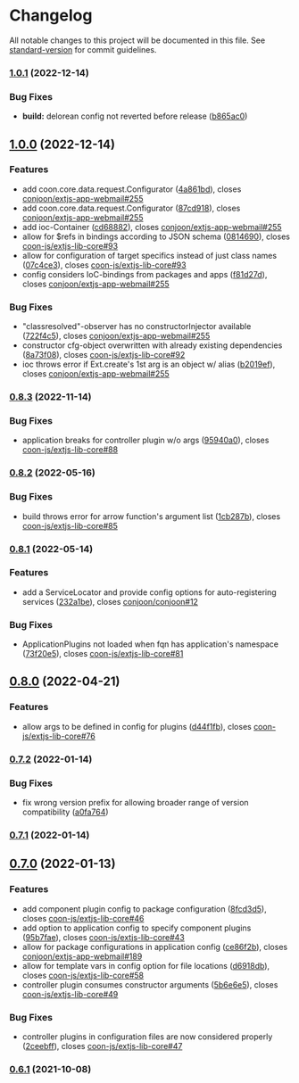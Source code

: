 # Changelog

All notable changes to this project will be documented in this file. See [standard-version](https://github.com/conventional-changelog/standard-version) for commit guidelines.

### [1.0.1](https://github.com/coon-js/extjs-lib-core/compare/v1.0.0...v1.0.1) (2022-12-14)


### Bug Fixes

* **build:** delorean config not reverted before release ([b865ac0](https://github.com/coon-js/extjs-lib-core/commit/b865ac0bcd3417ae129fce974685393c5daa06d2))

## [1.0.0](https://github.com/coon-js/extjs-lib-core/compare/v0.8.3...v1.0.0) (2022-12-14)


### Features

* add coon.core.data.request.Configurator ([4a861bd](https://github.com/coon-js/extjs-lib-core/commit/4a861bd17d25c3704660dcfc185770a952fbc026)), closes [conjoon/extjs-app-webmail#255](https://github.com/conjoon/extjs-app-webmail/issues/255)
* add coon.core.data.request.Configurator ([87cd918](https://github.com/coon-js/extjs-lib-core/commit/87cd918236ee00bc41a174e58cb17b480b6e083b)), closes [conjoon/extjs-app-webmail#255](https://github.com/conjoon/extjs-app-webmail/issues/255)
* add ioc-Container ([cd68882](https://github.com/coon-js/extjs-lib-core/commit/cd688822b31e190b1a053317cd82721138e4f101)), closes [conjoon/extjs-app-webmail#255](https://github.com/conjoon/extjs-app-webmail/issues/255)
* allow for $refs in bindings according to JSON schema ([0814690](https://github.com/coon-js/extjs-lib-core/commit/0814690b1dd4cc7c2247f92aa7de959a2a81b20e)), closes [coon-js/extjs-lib-core#93](https://github.com/coon-js/extjs-lib-core/issues/93)
* allow for configuration of target specifics instead of just class names ([07c4ce3](https://github.com/coon-js/extjs-lib-core/commit/07c4ce30bf95d912c26910d137199f7c66a2498d)), closes [coon-js/extjs-lib-core#93](https://github.com/coon-js/extjs-lib-core/issues/93)
* config considers IoC-bindings from packages and apps ([f81d27d](https://github.com/coon-js/extjs-lib-core/commit/f81d27dea72d09377edf4d7681752867e0da2910)), closes [conjoon/extjs-app-webmail#255](https://github.com/conjoon/extjs-app-webmail/issues/255)


### Bug Fixes

* "classresolved"-observer has no constructorInjector available ([722f4c5](https://github.com/coon-js/extjs-lib-core/commit/722f4c5777043cd7f9f268da4595d0b9f93cea65)), closes [conjoon/extjs-app-webmail#255](https://github.com/conjoon/extjs-app-webmail/issues/255)
* constructor cfg-object overwritten with already existing dependencies ([8a73f08](https://github.com/coon-js/extjs-lib-core/commit/8a73f088434088e3d7a9565fe5ecaae2748f55fd)), closes [coon-js/extjs-lib-core#92](https://github.com/coon-js/extjs-lib-core/issues/92)
* ioc throws error if Ext.create's 1st arg is an object w/ alias ([b2019ef](https://github.com/coon-js/extjs-lib-core/commit/b2019efaa4b0f552434c88871fd888726a574983)), closes [conjoon/extjs-app-webmail#255](https://github.com/conjoon/extjs-app-webmail/issues/255)

### [0.8.3](https://github.com/coon-js/extjs-lib-core/compare/v0.8.2...v0.8.3) (2022-11-14)


### Bug Fixes

* application breaks for controller plugin w/o args ([95940a0](https://github.com/coon-js/extjs-lib-core/commit/95940a086b190453e77a9a29817c2ba1ba66a5a6)), closes [coon-js/extjs-lib-core#88](https://github.com/coon-js/extjs-lib-core/issues/88)

### [0.8.2](https://github.com/coon-js/extjs-lib-core/compare/v0.8.1...v0.8.2) (2022-05-16)


### Bug Fixes

* build throws error for arrow function's argument list ([1cb287b](https://github.com/coon-js/extjs-lib-core/commit/1cb287b6cd1687577a0bc112079463ea91a1afdf)), closes [coon-js/extjs-lib-core#85](https://github.com/coon-js/extjs-lib-core/issues/85)

### [0.8.1](https://github.com/coon-js/extjs-lib-core/compare/v0.8.0...v0.8.1) (2022-05-14)


### Features

* add a ServiceLocator and provide config options for auto-registering services ([232a1be](https://github.com/coon-js/extjs-lib-core/commit/232a1be2ccbe647e174954b927627b2c9bbb0048)), closes [conjoon/conjoon#12](https://github.com/conjoon/conjoon/issues/12)


### Bug Fixes

* ApplicationPlugins not loaded when fqn has application's namespace ([73f20e5](https://github.com/coon-js/extjs-lib-core/commit/73f20e5fc2af42d706481e7bba57b70d0bd5b5e3)), closes [coon-js/extjs-lib-core#81](https://github.com/coon-js/extjs-lib-core/issues/81)

## [0.8.0](https://github.com/coon-js/extjs-lib-core/compare/v0.7.2...v0.8.0) (2022-04-21)


### Features

* allow args to be defined in config for plugins ([d44f1fb](https://github.com/coon-js/extjs-lib-core/commit/d44f1fbde8e930cc9183a918d26d190ebeb5a484)), closes [coon-js/extjs-lib-core#76](https://github.com/coon-js/extjs-lib-core/issues/76)

### [0.7.2](https://github.com/coon-js/extjs-lib-core/compare/v0.7.1...v0.7.2) (2022-01-14)


### Bug Fixes

* fix wrong version prefix for allowing broader range of version compatibility ([a0fa764](https://github.com/coon-js/extjs-lib-core/commit/a0fa764d934eb591e9230cbef5223ed7a33b8db4))

### [0.7.1](https://github.com/coon-js/extjs-lib-core/compare/v0.7.0...v0.7.1) (2022-01-14)

## [0.7.0](https://github.com/coon-js/extjs-lib-core/compare/v0.6.1...v0.7.0) (2022-01-13)


### Features

* add component plugin config to package configuration ([8fcd3d5](https://github.com/coon-js/extjs-lib-core/commit/8fcd3d5120e3f74afc19e304499b95a9fafaee8d)), closes [coon-js/extjs-lib-core#46](https://github.com/coon-js/extjs-lib-core/issues/46)
* add option to application config to specify component plugins ([95b7fae](https://github.com/coon-js/extjs-lib-core/commit/95b7fae5cd672f2571bdd7c46f20001be65d91e1)), closes [coon-js/extjs-lib-core#43](https://github.com/coon-js/extjs-lib-core/issues/43)
* allow for package configurations in application config ([ce86f2b](https://github.com/coon-js/extjs-lib-core/commit/ce86f2bfecaba24ef198c0c83c187583b0fb0dd1)), closes [conjoon/extjs-app-webmail#189](https://github.com/conjoon/extjs-app-webmail/issues/189)
* allow for template vars in config option for file locations ([d6918db](https://github.com/coon-js/extjs-lib-core/commit/d6918dbdd469f379045d33208da73b23dcdb9fd7)), closes [coon-js/extjs-lib-core#58](https://github.com/coon-js/extjs-lib-core/issues/58)
* controller plugin consumes constructor arguments ([5b6e6e5](https://github.com/coon-js/extjs-lib-core/commit/5b6e6e5570115c3ff063a2bc5540baa9fd63fabc)), closes [coon-js/extjs-lib-core#49](https://github.com/coon-js/extjs-lib-core/issues/49)


### Bug Fixes

* controller plugins in configuration files are now considered properly ([2ceebff](https://github.com/coon-js/extjs-lib-core/commit/2ceebffbf656e864e034ae18237a5a4d1418a5c0)), closes [coon-js/extjs-lib-core#47](https://github.com/coon-js/extjs-lib-core/issues/47)

### [0.6.1](https://github.com/coon-js/extjs-lib-core/compare/v0.6.0...v0.6.1) (2021-10-08)
